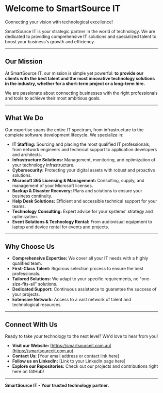 #  Welcome to SmartSource IT

Connecting your vision with technological excellence!

SmartSource IT is your strategic partner in the world of technology. We are dedicated to providing comprehensive IT solutions and specialized talent to boost your business's growth and efficiency.

---

##  Our Mission

At SmartSource IT, our mission is simple yet powerful: **to provide our clients with the best talent and the most innovative technology solutions in the industry, whether for a short-term project or a long-term hire.**

We are passionate about connecting businesses with the right professionals and tools to achieve their most ambitious goals.

---

##  What We Do

Our expertise spans the entire IT spectrum, from infrastructure to the complete software development lifecycle. We specialize in:

* **IT Staffing:** Sourcing and placing the most qualified IT professionals, from network engineers and technical support to application developers and architects.
* **Infrastructure Solutions:** Management, monitoring, and optimization of your technology infrastructure.
* **Cybersecurity:** Protecting your digital assets with robust and proactive solutions.
* **Microsoft 365 Licensing & Management:** Consulting, supply, and management of your Microsoft licenses.
* **Backup & Disaster Recovery:** Plans and solutions to ensure your business continuity.
* **Help Desk Solutions:** Efficient and accessible technical support for your teams.
* **Technology Consulting:** Expert advice for your systems' strategy and optimization.
* **Event Solutions & Technology Rental:** From audiovisual equipment to laptop and device rental for events and projects.

---

##  Why Choose Us

* **Comprehensive Expertise:** We cover all your IT needs with a highly qualified team.
* **First-Class Talent:** Rigorous selection process to ensure the best professionals.
* **Tailored Solutions:** We adapt to your specific requirements, no "one-size-fits-all" solutions.
* **Dedicated Support:** Continuous assistance to guarantee the success of your projects.
* **Extensive Network:** Access to a vast network of talent and technological resources.

---

##  Connect With Us

Ready to take your technology to the next level? We'd love to hear from you!

* **Visit our Website:** [https://smartsourceit.com.au](https://smartsourceit.com.au)
* **Contact Us:** [Your email address or contact link here]
* **Follow us on LinkedIn:** [Link to your LinkedIn page here]
* **Explore our Repositories:** Check out our projects and contributions right here on GitHub!

---

**SmartSource IT - Your trusted technology partner.**
